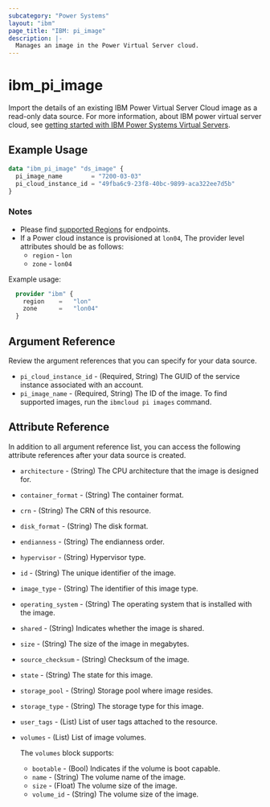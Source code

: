 ```yaml
---
subcategory: "Power Systems"
layout: "ibm"
page_title: "IBM: pi_image"
description: |-
  Manages an image in the Power Virtual Server cloud.
---
```


# ibm_pi_image

Import the details of an existing IBM Power Virtual Server Cloud image as a read-only data source. For more information, about IBM power virtual server cloud, see [getting started with IBM Power Systems Virtual Servers](https://cloud.ibm.com/docs/power-iaas?topic=power-iaas-getting-started).

## Example Usage

```terraform
data "ibm_pi_image" "ds_image" {
  pi_image_name        = "7200-03-03"
  pi_cloud_instance_id = "49fba6c9-23f8-40bc-9899-aca322ee7d5b"
}
```

### Notes

- Please find [supported Regions](https://cloud.ibm.com/apidocs/power-cloud#endpoint) for endpoints.
- If a Power cloud instance is provisioned at `lon04`, The provider level attributes should be as follows:
  - `region` - `lon`
  - `zone` - `lon04`
  
Example usage:

  ```terraform
    provider "ibm" {
      region    =   "lon"
      zone      =   "lon04"
    }
  ```
  
## Argument Reference

Review the argument references that you can specify for your data source.

- `pi_cloud_instance_id` - (Required, String) The GUID of the service instance associated with an account.
- `pi_image_name` - (Required, String) The ID of the image. To find supported images, run the `ibmcloud pi images` command.

## Attribute Reference

In addition to all argument reference list, you can access the following attribute references after your data source is created.

- `architecture` - (String) The CPU architecture that the image is designed for.
- `container_format` - (String) The container format.
- `crn` - (String) The CRN of this resource.
- `disk_format` - (String) The disk format.
- `endianness` - (String) The endianness order.
- `hypervisor` - (String) Hypervisor type.
- `id` - (String) The unique identifier of the image.
- `image_type` - (String) The identifier of this image type.
- `operating_system` - (String) The operating system that is installed with the image.
- `shared` - (String) Indicates whether the image is shared.
- `size` - (String) The size of the image in megabytes.
- `source_checksum` - (String) Checksum of the image.
- `state` - (String) The state for this image.
- `storage_pool` - (String) Storage pool where image resides.
- `storage_type` - (String) The storage type for this image.
- `user_tags` - (List) List of user tags attached to the resource.
- `volumes` - (List) List of image volumes.

  The `volumes` block supports:
  - `bootable` - (Bool) Indicates if the volume is boot capable.
  - `name` - (String) The volume name of the image.
  - `size` - (Float) The volume size of the image.
  - `volume_id` - (String) The volume size of the image.
